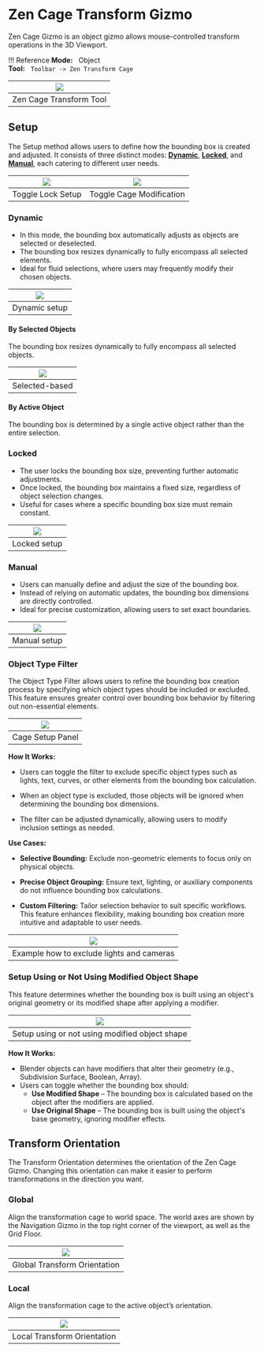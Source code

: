 # Zen Cage Transform Gizmo
Zen Cage Gizmo is an object gizmo allows mouse-controlled transform operations in the 3D Viewport. 

!!! Reference
    **Mode:** &nbsp; Object <br>
    **Tool:** &nbsp; `Toolbar -> Zen Transform Cage`

| ![](img/screen/cage_tool_preview.png) |
|---|
| Zen Cage Transform Tool |

## Setup
The Setup method allows users to define how the bounding box is created and adjusted. It consists of three distinct modes: [**Dynamic**](#dynamic), [**Locked**](#locked), and [**Manual**](#manual), each catering to different user needs.

| ![](img/screen/cage_setup_lock.png) | ![](img/screen/cage_setup_modify.png) |
|---|---|
| Toggle Lock Setup | Toggle Cage Modification |

### Dynamic
- In this mode, the bounding box automatically adjusts as objects are selected or deselected.
- The bounding box resizes dynamically to fully encompass all selected elements.
- Ideal for fluid selections, where users may frequently modify their chosen objects.

| ![](img/screen/setup_dynamic.gif) |
|---|
| Dynamic setup |

#### By Selected Objects
The bounding box resizes dynamically to fully encompass all selected objects.

| ![](img/screen/cage_setup_selected_active.png) |
|---|
| Selected-based |

#### By Active Object
The bounding box is determined by a single active object rather than the entire selection.

### Locked
- The user locks the bounding box size, preventing further automatic adjustments.
- Once locked, the bounding box maintains a fixed size, regardless of object selection changes.
- Useful for cases where a specific bounding box size must remain constant.

| ![](img/screen/locked_setup.gif) |
|---|
| Locked setup |

### Manual
- Users can manually define and adjust the size of the bounding box.
- Instead of relying on automatic updates, the bounding box dimensions are directly controlled.
- Ideal for precise customization, allowing users to set exact boundaries.

| ![](img/screen/manual_setup.gif) |
|---|
| Manual setup |

### Object Type Filter
The Object Type Filter allows users to refine the bounding box creation process by specifying which object types should be included or excluded. This feature ensures greater control over bounding box behavior by filtering out non-essential elements.

| ![](img/screen/cage_setup_panel.png) |
|---|
| Cage Setup Panel |

**How It Works:**

- Users can toggle the filter to exclude specific object types such as lights, text, curves, or other elements from the bounding box calculation.

- When an object type is excluded, those objects will be ignored when determining the bounding box dimensions.

- The filter can be adjusted dynamically, allowing users to modify inclusion settings as needed.

**Use Cases:**

- **Selective Bounding:** Exclude non-geometric elements to focus only on physical objects.

- **Precise Object Grouping:** Ensure text, lighting, or auxiliary components do not influence bounding box calculations.

- **Custom Filtering:** Tailor selection behavior to suit specific workflows.
This feature enhances flexibility, making bounding box creation more intuitive and adaptable to user needs.

| ![](img/screen/object_type_filter.gif) |
|---|
| Example how to exclude lights and cameras |

### Setup Using or Not Using Modified Object Shape
This feature determines whether the bounding box is built using an object's original geometry or its modified shape after applying a modifier.

| ![](img/screen/cage_setup_show_with_modifiers.png) |
|---|
| Setup using or not using modified object shape |

**How It Works:**

- Blender objects can have modifiers that alter their geometry (e.g., Subdivision Surface, Boolean, Array).
- Users can toggle whether the bounding box should:
    - **Use Modified Shape** – The bounding box is calculated based on the object after the modifiers are applied.
    - **Use Original Shape** – The bounding box is built using the object's base geometry, ignoring modifier effects.

## Transform Orientation
The Transform Orientation determines the orientation of the Zen Cage Gizmo. Changing this orientation can make it easier to perform transformations in the direction you want.

### Global
Align the transformation cage to world space. The world axes are shown by the Navigation Gizmo in the top right corner of the viewport, as well as the Grid Floor.

| ![](img/screen/cage_global_transform_orientation.png) |
|---|
| Global Transform Orientation |

### Local
Align the transformation cage to the active object’s orientation.

| ![](img/screen/cage_local_transform_orientation.png) |
|---|
| Local Transform Orientation |
